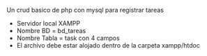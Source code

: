 Un crud basico de php con mysql para registrar tareas
- Servidor local XAMPP
- Nombre BD =  bd_tareas
- Nombre Tabla = task con 4 campos
- El archivo debe estar alojado dentro de la carpeta xampp/htdoc
